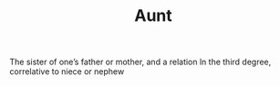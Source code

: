 ---
title: Aunt
permalink: "/definitions/aunt.html"
body: The sister of one’s father or mother, and a relation ln the third degree, correlative
  to niece or nephew
published_at: '2018-07-07'
layout: post
---